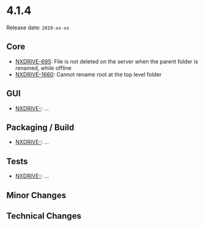 # 4.1.4

Release date: `2019-xx-xx`

## Core

- [NXDRIVE-695](https://jira.nuxeo.com/browse/NXDRIVE-695): File is not deleted on the server when the parent folder is renamed, while offline
- [NXDRIVE-1660](https://jira.nuxeo.com/browse/NXDRIVE-1660): Cannot rename root at the top level folder

## GUI

- [NXDRIVE-](https://jira.nuxeo.com/browse/NXDRIVE-): ...

## Packaging / Build

- [NXDRIVE-](https://jira.nuxeo.com/browse/NXDRIVE-): ...

## Tests

- [NXDRIVE-](https://jira.nuxeo.com/browse/NXDRIVE-): ...

## Minor Changes

## Technical Changes
